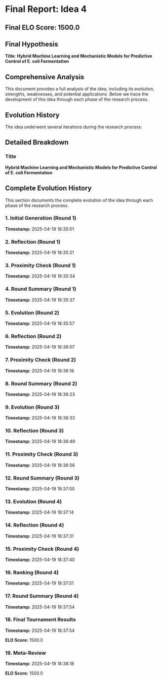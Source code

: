 # Final Report: Idea 4

## Final ELO Score: 1500.0

## Final Hypothesis

**Title**: **Hybrid Machine Learning and Mechanistic Models for Predictive Control of E. coli Fermentation**

## Comprehensive Analysis

This document provides a full analysis of the idea, including its evolution, strengths, weaknesses, and potential applications. Below we trace the development of this idea through each phase of the research process.

## Evolution History

The idea underwent several iterations during the research process:

## Detailed Breakdown

### Title

**Hybrid Machine Learning and Mechanistic Models for Predictive Control of E. coli Fermentation**

## Complete Evolution History

This section documents the complete evolution of the idea through each phase of the research process.

### 1. Initial Generation (Round 1)
**Timestamp:** 2025-04-19 18:35:01



### 2. Reflection (Round 1)
**Timestamp:** 2025-04-19 18:35:21



### 3. Proximity Check (Round 1)
**Timestamp:** 2025-04-19 18:35:34



### 4. Round Summary (Round 1)
**Timestamp:** 2025-04-19 18:35:37



### 5. Evolution (Round 2)
**Timestamp:** 2025-04-19 18:35:57



### 6. Reflection (Round 2)
**Timestamp:** 2025-04-19 18:36:07



### 7. Proximity Check (Round 2)
**Timestamp:** 2025-04-19 18:36:18



### 8. Round Summary (Round 2)
**Timestamp:** 2025-04-19 18:36:23



### 9. Evolution (Round 3)
**Timestamp:** 2025-04-19 18:36:33



### 10. Reflection (Round 3)
**Timestamp:** 2025-04-19 18:36:49



### 11. Proximity Check (Round 3)
**Timestamp:** 2025-04-19 18:36:56



### 12. Round Summary (Round 3)
**Timestamp:** 2025-04-19 18:37:00



### 13. Evolution (Round 4)
**Timestamp:** 2025-04-19 18:37:14



### 14. Reflection (Round 4)
**Timestamp:** 2025-04-19 18:37:31



### 15. Proximity Check (Round 4)
**Timestamp:** 2025-04-19 18:37:40



### 16. Ranking (Round 4)
**Timestamp:** 2025-04-19 18:37:51



### 17. Round Summary (Round 4)
**Timestamp:** 2025-04-19 18:37:54



### 18. Final Tournament Results
**Timestamp:** 2025-04-19 18:37:54

**ELO Score:** 1500.0



### 19. Meta-Review
**Timestamp:** 2025-04-19 18:38:18

**ELO Score:** 1500.0



